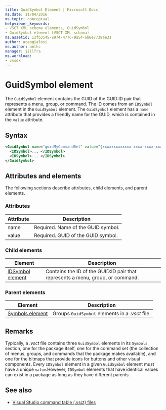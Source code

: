 ```yaml
---
title: GuidSymbol Element | Microsoft Docs
ms.date: 11/04/2016
ms.topic: conceptual
helpviewer_keywords:
- VSCT XML schema elements, GuidSymbol
- GuidSymbol element (VSCT XML schema)
ms.assetid: 11fb3545-8974-4776-9a54-6b6e7739ae31
author: acangialosi
ms.author: anthc
manager: jillfra
ms.workload:
- vssdk
---
```

# GuidSymbol element
The `GuidSymbol` element contains the GUID of the GUID:ID pair that represents a menu, group, or command. The ID comes from an `IDSymbol` element in the `GuidSymbol` element. The `GuidSymbol` element has a `name` attribute that provides a friendly name for the GUID, which is contained in the `value` attribute.

## Syntax

```xml
<GuidSymbol name="guidMyCommandSet" value="{xxxxxxxxxxxxx-xxxx-xxxx-xxxxxxxxxxxx}">
  <IDSymbol>... </IDSymbol>
  <IDSymbol>... </IDSymbol>
</GuidSymbol>
```

## Attributes and elements
 The following sections describe attributes, child elements, and parent elements.

### Attributes

|Attribute|Description|
|---------------|-----------------|
|name|Required. Name of the GUID symbol.|
|value|Required. GUID of the GUID symbol.|

### Child elements

|Element|Description|
|-------------|-----------------|
|[IDSymbol element](../extensibility/idsymbol-element.md)|Contains the ID of the GUID:ID pair that represents a menu, group, or command.|

### Parent elements

|Element|Description|
|-------------|-----------------|
|[Symbols element](../extensibility/symbols-element.md)|Groups `GuidSymbol` elements in a *.vsct* file.|

## Remarks
 Typically, a *.vsct* file contains three `GuidSymbol` elements in its `Symbols` section, one for the package itself, one for the command set (the collection of menus, groups, and commands that the package makes available), and one for the bitmaps that provide icons for buttons and other visual components. Every `IDSymbol` element in a given `GuidSymbol` element must have a unique `value`.However, `IDSymbol` elements that have identical values can exist in a package as long as they have different parents.

## See also
- [Visual Studio command table (.vsct) files](../extensibility/internals/visual-studio-command-table-dot-vsct-files.md)
